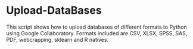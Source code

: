 # Upload-DataBases
This script shows how to upload databases of different formats to Python using Google Collaboratory.
Formats included are CSV, XLSX, SPSS, SAS, PDF, webcrapping, sklearn and R natives.

